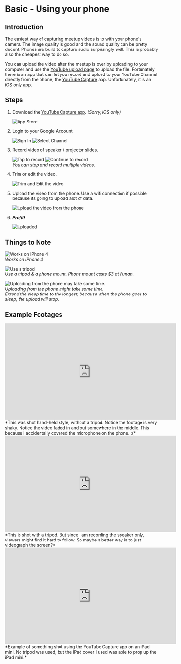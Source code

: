 # Basic - Using your phone

## Introduction

The easiest way of capturing meetup videos is to with your phone's camera. The image quality is good and the sound quality can be pretty decent. Phones are build to capture audio surprisingly well. This is probably also the cheapest way to do so. 

You can upload the video after the meetup is over by uploading to your computer and use the [YouTube upload page](https://www.youtube.com/upload) to upload the file. Fortunately there is an app that can let you record and upload to your YouTube Channel directly from the phone, the [YouTube Capture](https://www.youtube.com/capture) app. Unfortunately, it is an iOS only app.

## Steps

1. Download the [YouTube Capture app](https://www.youtube.com/capture). *(Sorry, iOS only)*

	![App Store](images/01_app_store.png)

2. Login to your Google Account

	![Sign In](images/02_sign_in.png)
	![Select Channel](images/03_select_channel.png)

2. Record video of speaker / projector slides.

	![Tap to record](images/04_tap_to_record.png)
	![Continue to record](images/05_continue_to_record.png)
	<br>*You can stop and record multiple videos.*

3. Trim or edit the video.

	![Trim and Edit the video](images/06_tedit_trim.png)

4. Upload the video from the phone. Use a wifi connection if possible because its going to upload alot of data.

	![Upload the video from the phone](images/07_upload.png)

5. ***Profit!***

	![Uploaded](images/11_profit.png)

## Things to Note

![Works on iPhone 4](images/08_works_on_iphone4.jpg)
<br/>*Works on iPhone 4*

![Use a tripod](images/09_use_a_tripod.jpg)
<br/>*Use a tripod & a phone mount. Phone mount costs $3 at Funan.*

![Uploading from the phone may take some time.](images/10_uploading_from_the_phone.jpg)
<br/>*Uploading from the phone might take some time.<br/>Extend the sleep time to the longest, because when the phone goes to sleep, the upload will stop.*

## Example Footages

<iframe width="560" height="315" src="https://www.youtube.com/embed/cW0ZKu6Ykb8" frameborder="0" allowfullscreen></iframe><br/>*This was shot hand-held style, without a tripod. Notice the footage is very shaky. Notice the video faded in and out somewhere in the middle. This because i accidentally covered the microphone on the phone. :(*

<iframe width="560" height="315" src="https://www.youtube.com/embed/Z6A-R_zSnjo" frameborder="0" allowfullscreen></iframe><br/>*This is shot with a tripod. But since I am recording the speaker only, viewers might find it hard to follow. So maybe a better way is to just videograph the screen?*

<iframe width="560" height="315" src="https://www.youtube.com/embed/AzGIy1n88AY" frameborder="0" allowfullscreen></iframe><br/>*Example of something shot using the YouTube Capture app on an iPad mini. No tripod was used, but the iPad cover I used was able to prop up the iPad mini.*